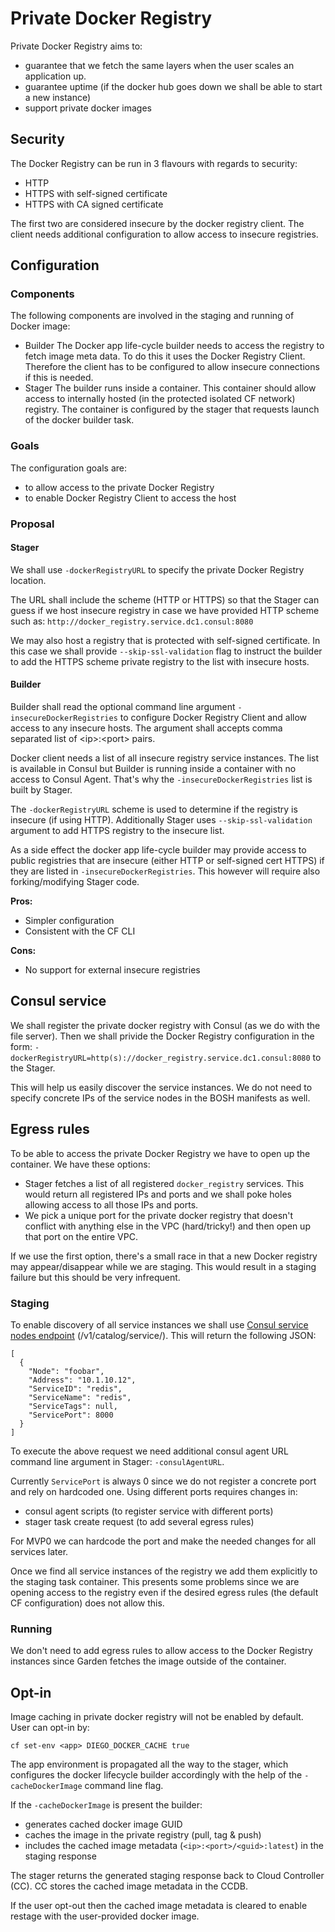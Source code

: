 # Private Docker Registry

Private Docker Registry aims to:
- guarantee that we fetch the same layers when the user scales an application up.
- guarantee uptime (if the docker hub goes down we shall be able to start a new instance)
- support private docker images

## Security

The Docker Registry can be run in 3 flavours with regards to security:
- HTTP
- HTTPS with self-signed certificate
- HTTPS with CA signed certificate

The first two are considered insecure by the docker registry client. The client needs additional configuration to allow access to insecure registries.

## Configuration

### Components

The following components are involved in the staging and running of Docker image:
- Builder
The Docker app life-cycle builder needs to access the registry to fetch image meta data. To do this it uses the Docker Registry Client. Therefore the client has to be configured to allow insecure connections if this is needed.
- Stager
The builder runs inside a container. This container should allow access to internally hosted (in the protected isolated CF network) registry. The container is configured by the stager that requests launch of the docker builder task.

### Goals

The configuration goals are:
- to allow access to the private Docker Registry
- to enable Docker Registry Client to access the host

### Proposal

#### Stager

We shall use `-dockerRegistryURL` to specify the private Docker Registry location.

The URL shall include the scheme (HTTP or HTTPS) so that the Stager can guess if we host insecure registry in case we have provided HTTP scheme such as: `http://docker_registry.service.dc1.consul:8080`

We may also host a registry that is protected with self-signed certificate. In this case we shall provide `--skip-ssl-validation` flag to instruct the builder to add the HTTPS scheme private registry to the list with insecure hosts.

#### Builder

Builder shall read the optional command line argument `-insecureDockerRegistries` to configure Docker Registry Client and allow access to any insecure hosts. The argument shall accepts comma separated list of \<ip\>:\<port\> pairs. 

Docker client needs a list of all insecure registry service instances. The list is available in Consul but Builder is running inside a container with no access to Consul Agent. That's why the `-insecureDockerRegistries` list is built by Stager. 

The `-dockerRegistryURL` scheme is used to determine if the registry is insecure (if using HTTP). Additionally Stager uses `--skip-ssl-validation` argument to add HTTPS registry to the insecure list.

As a side effect the docker app life-cycle builder may provide access to public registries that are insecure (either HTTP or self-signed cert HTTPS) if they are listed in `-insecureDockerRegistries`. This however will require also forking/modifying Stager code.

**Pros:**

- Simpler configuration
- Consistent with the CF CLI

**Cons:**

- No support for external insecure registries

## Consul service

We shall register the private docker registry with Consul (as we do with the file server). Then we shall privide the Docker Registry configuration in the form: `-dockerRegistryURL=http(s)://docker_registry.service.dc1.consul:8080` to the Stager.

This will help us easily discover the service instances. We do not need to specify concrete IPs of the service nodes in the BOSH manifests as well.

## Egress rules

To be able to access the private Docker Registry we have to open up the container. We have these options:

- Stager fetches a list of all registered `docker_registry` services. This would return all registered IPs and ports and we shall poke holes allowing access to all those IPs and ports.
- We pick a unique port for the private docker registry that doesn't conflict with anything else in the VPC (hard/tricky!) and then open up that port on the entire VPC.

If we use the first option, there's a small race in that a new Docker registry may appear/disappear while we are staging. This would result in a staging failure but this should be very infrequent.

### Staging

To enable discovery of all service instances we shall use [Consul service nodes endpoint](http://www.consul.io/docs/agent/http.html#_v1_catalog_service_lt_service_gt_) (/v1/catalog/service/<service>). This will return the following JSON:
```
[
  {
    "Node": "foobar",
    "Address": "10.1.10.12",
    "ServiceID": "redis",
    "ServiceName": "redis",
    "ServiceTags": null,
    "ServicePort": 8000
  }
]
```

To execute the above request we need additional consul agent URL command line argument in Stager: `-consulAgentURL`.

Currently `ServicePort` is always 0 since we do not register a concrete port and rely on hardcoded one. Using different ports requires changes in:

- consul agent scripts (to register service with different ports)
- stager task create request (to add several egress rules)

For MVP0 we can hardcode the port and make the needed changes for all services later.

Once we find all service instances of the registry we add them explicitly to the staging task container. This presents some problems since we are opening access to the registry even if the desired egress rules (the default CF configuration) does not allow this.

### Running

We don't need to add egress rules to allow access to the Docker Registry instances since Garden fetches the image outside of the container.

## Opt-in

Image caching in private docker registry will not be enabled by default. User can opt-in by:

```
cf set-env <app> DIEGO_DOCKER_CACHE true
```

The app environment is propagated all the way to the stager, which configures the docker lifecycle builder accordingly with the help of the `-cacheDockerImage` command line flag.

If the `-cacheDockerImage` is present the builder:  
- generates cached docker image GUID  
- caches the image in the private registry (pull, tag & push)  
- includes the cached image metadata (`<ip>:<port>/<guid>:latest`) in the staging response

The stager returns the generated staging response back to Cloud Controller (CC). CC stores the cached image metadata in the CCDB.

If the user opt-out then the cached image metadata is cleared to enable restage with the user-provided docker image.

